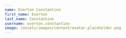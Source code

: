 ```yaml
---
name: Everton Constantino
first_name: Everton
last_name: Constantino
username: everton.constantino
image: /assets/images/content/avatar-placeholder.png
---
```

